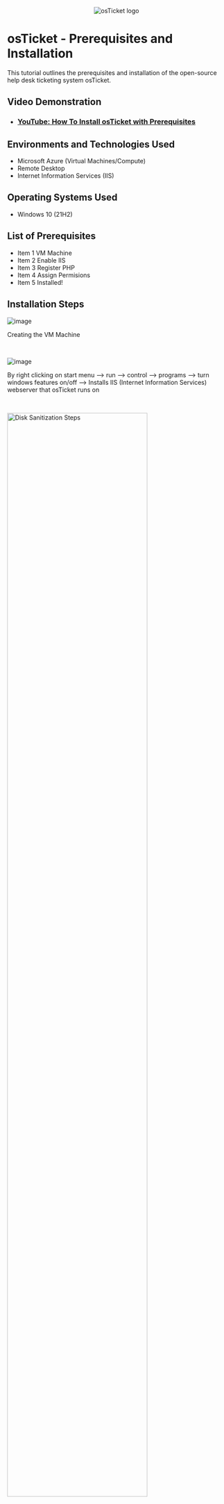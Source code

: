 <p align="center">
<img src="https://i.imgur.com/Clzj7Xs.png" alt="osTicket logo"/>
</p>

<h1>osTicket - Prerequisites and Installation</h1>
This tutorial outlines the prerequisites and installation of the open-source help desk ticketing system osTicket.<br />


<h2>Video Demonstration</h2>

- ### [YouTube: How To Install osTicket with Prerequisites](https://www.youtube.com)

<h2>Environments and Technologies Used</h2>

- Microsoft Azure (Virtual Machines/Compute)
- Remote Desktop
- Internet Information Services (IIS)

<h2>Operating Systems Used </h2>

- Windows 10</b> (21H2)

<h2>List of Prerequisites</h2>

- Item 1 VM Machine
- Item 2 Enable IIS
- Item 3 Register PHP
- Item 4 Assign Permisions
- Item 5 Installed!

<h2>Installation Steps</h2>

![image](https://github.com/noahclaxton227/osticket-prereqs/assets/150629711/c9177440-5764-4904-942f-00e500a0ac82)


<p>
</p>
<p>
Creating the VM Machine
</p>
<br />

<p>

![image](https://github.com/noahclaxton227/osticket-prereqs/assets/150629711/32527e87-a300-49df-be7d-9b4e74061a59)


</p>
<p>
By right clicking on start menu --> run --> control  --> programs --> turn windows features on/off --> Installs IIS (Internet Information Services) webserver that osTicket runs on 
</p>
<br />

<p>
<img src="https://i.imgur.com/DJmEXEB.png" height="80%" width="80%" alt="Disk Sanitization Steps"/>
</p>
<p>
Lorem ipsum dolor sit amet, consectetur adipiscing elit, sed do eiusmod tempor incididunt ut labore et dolore magna aliqua. Ut enim ad minim veniam, quis nostrud exercitation ullamco laboris nisi ut aliquip ex ea commodo consequat. Duis aute irure dolor in reprehenderit in voluptate velit esse cillum dolore eu fugiat nulla pariatur.
</p>
<br />
